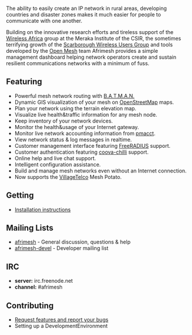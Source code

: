 ![![](http://afrimesh.googlecode.com/svn/wiki/Installation.images/network-map-thumb.png)](http://afrimesh.googlecode.com/svn/wiki/Installation.images/network-map.png)

The ability to easily create an IP network in rural areas, developing countries and disaster zones makes it much easier for people to communicate with one another.

Building on the innovative research efforts and tireless support of the [Wireless Africa](http://wirelessafrica.meraka.org.za) group at the Meraka Institute of the CSIR, the sometimes terrifying growth of the [Scarborough Wireless Users Group](http://swug.za.net) and tools developed by the [Open Mesh](http://www.open-mesh.net) team Afrimesh provides a simple management dashboard helping network operators create and sustain resilient communications networks with a minimum of fuss.

## Featuring ##

  * Powerful mesh network routing with [B.A.T.M.A.N.](http://www.open-mesh.net/)
  * Dynamic GIS visualization of your mesh on [OpenStreetMap](http://openstreetmaps.org) maps.
  * Plan your network using the terrain elevation map.
  * Visualize live health&traffic information for any mesh node.
  * Keep inventory of your network devices.
  * Monitor the health&usage of your Internet gateway.
  * Monitor live network accounting information from [pmacct](http://www.pmacct.net).
  * View network status & log messages in realtime.
  * Customer management interface featuring [FreeRADIUS](http://www.freeradius.org) support.
  * Customer authentication featuring [coova-chilli](http://coova.org/wiki/index.php/CoovaChilli) support.
  * Online help and live chat support.
  * Intelligent configuration assistance.
  * Build and manage mesh networks even without an Internet connection.
  * Now supports the [VillageTelco](http://www.villagetelco.org) Mesh Potato.


## Getting ##

  * [Installation instructions](Installation.md)


## Mailing Lists ##
  * [afrimesh](http://groups.google.com/group/afrimesh) - General discussion, questions & help
  * [afrimesh-devel](http://groups.google.com/group/afrimesh-devel) -  Developer mailing list


## IRC ##
  * **server:** irc.freenode.net
  * **channel:** #afrimesh


## Contributing ##
  * [Request features and report your bugs](http://code.google.com/p/afrimesh/issues)
  * Setting up a DevelopmentEnvironment

